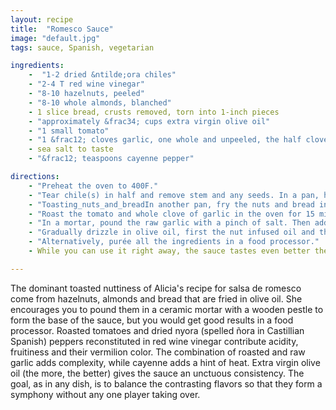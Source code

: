```yaml
---
layout: recipe
title:  "Romesco Sauce"
image: "default.jpg"
tags: sauce, Spanish, vegetarian 

ingredients:
    -  "1-2 dried &ntilde;ora chiles"
    - "2-4 T red wine vinegar"
    - "8-10 hazelnuts, peeled"
    - "8-10 whole almonds, blanched"
    - 1 slice bread, crusts removed, torn into 1-inch pieces
    - "approximately &frac34; cups extra virgin olive oil"
    - "1 small tomato"
    - "1 &frac12; cloves garlic, one whole and unpeeled, the half clove peeled and minced"
    - sea salt to taste
    - "&frac12; teaspoons cayenne pepper"

directions:
    - "Preheat the oven to 400F."
    - "Tear chile(s) in half and remove stem and any seeds. In a pan, heat the chiles in enough vinegar to cover the chile halves and allow to soak until softened, about 15 minutes. Use a butter knife to scrape the inner pulp free from the papery skin of the pepper and set aside. Discard the skin. Reserve the vinegar."
    - "Toasting_nuts_and_breadIn another pan, fry the nuts and bread in ¼ cup of the olive oil over medium heat until golden brown (pictured left). Scoop out the toasted nuts and bread and reserve them. Save the olive oil, allowing it to cool to room temperature, to add to the sauce later."
    - "Roast the tomato and whole clove of garlic in the oven for 15 minutes. Remove the peel of both the tomato and the garlic."
    - "In a mortar, pound the raw garlic with a pinch of salt. Then add the nuts, bread and roasted garlic and pound to a paste. Add the tomato, pepper pulp, cayenne, 2 t of the reserved vinegar, salt and continue to pound."
    - "Gradually drizzle in olive oil, first the nut infused oil and then an additional &frac12; to &frac34; cup oil, until the sauce reaches a spoonable consistency. Adjust the flavor by adding more vinegar and salt to your taste."
    - "Alternatively, purée all the ingredients in a food processor."
    - While you can use it right away, the sauce tastes even better the next day and keeps for about a week.

---
```


The dominant toasted nuttiness of Alicia's recipe for salsa de romesco come from hazelnuts, almonds and bread that are fried in olive oil. She encourages you to pound them in a ceramic mortar with a wooden pestle to form the base of the sauce, but you would get good results in a food processor. Roasted tomatoes and dried nyora (spelled &ntilde;ora in Castillian Spanish) peppers reconstituted in red wine vinegar contribute acidity, fruitiness and their vermilion color. The combination of roasted and raw garlic adds complexity, while cayenne adds a hint of heat. Extra virgin olive oil (the more, the better) gives the sauce an unctuous consistency. The goal, as in any dish, is to balance the contrasting flavors so that they form a symphony without any one player taking over.

